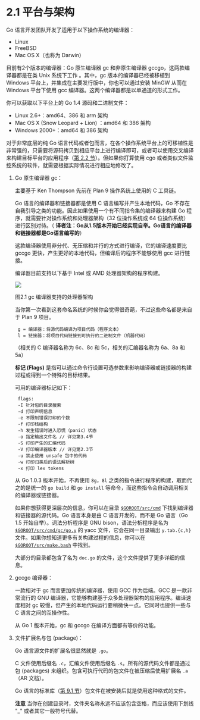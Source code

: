 # 2.1 平台与架构

Go 语言开发团队开发了适用于以下操作系统的编译器：

* Linux
* FreeBSD
* Mac OS X（也称为 Darwin）

目前有2个版本的编译器：Go 原生编译器 gc 和非原生编译器 gccgo，这两款编译器都是在类 Unix 系统下工作 。其中，gc 版本的编译器已经被移植到 Windows 平台上，并集成在主要发行版中，你也可以通过安装 MinGW 从而在 Windows 平台下使用 gcc 编译器。这两个编译器都是以单通道的形式工作。

你可以获取以下平台上的 Go 1.4 源码和二进制文件：

* Linux 2.6+：amd64、386 和 arm 架构
* Mac OS X (Snow Leopard + Lion) ：amd64 和 386 架构
* Windows 2000+：amd64 和 386 架构

对于非常底层的纯 Go 语言代码或者包而言，在各个操作系统平台上的可移植性是非常强的，只需要将源码拷贝到相应平台上进行编译即可，或者可以使用交叉编译来构建目标平台的应用程序（[第 2.2 节](02.2.md)）。但如果你打算使用 cgo 或者类似文件监控系统的软件，就需要根据实际情况进行相应地修改了。

1.  Go 原生编译器 gc：

    主要基于 Ken Thompson 先前在 Plan 9 操作系统上使用的 C 工具链。

    Go 语言的编译器和链接器都是使用 C 语言编写并产生本地代码，Go 不存在自我引导之类的功能。因此如果使用一个有不同指令集的编译器来构建 Go 程序，就需要针对操作系统和处理器架构（32 位操作系统或 64 位操作系统）进行区别对待。（ **译者注：Go从1.5版本开始已经实现自举。Go语言的编译器和链接器都是Go语言编写的**）

    这款编译器使用非分代、无压缩和并行的方式进行编译，它的编译速度要比 gccgo 更快，产生更好的本地代码，但编译后的程序不能够使用 gcc 进行链接。

    编译器目前支持以下基于 Intel 或 AMD 处理器架构的程序构建。

    ![](images/2.1.gc.jpg)

    图2.1 gc 编译器支持的处理器架构

    当你第一次看到这套命名系统的时候你会觉得很奇葩，不过这些命名都是来自于 Plan 9 项目。

    ```
     g = 编译器：将源代码编译为项目代码（程序文本）
     l = 链接器：将项目代码链接到可执行的二进制文件（机器代码）
    ```

    （相关的 C 编译器名称为 6c、8c 和 5c，相关的汇编器名称为 6a、8a 和 5a）

    **标记 (Flags)** 是指可以通过命令行设置可选参数来影响编译器或链接器的构建过程或得到一个特殊的目标结果。

    可用的编译器标记如下：

    ```
     flags:
     -I 针对包的目录搜索
     -d 打印声明信息
     -e 不限制错误打印的个数
     -f 打印栈结构
     -h 发生错误时进入恐慌（panic）状态
     -o 指定输出文件名 // 详见第3.4节
     -S 打印产生的汇编代码
     -V 打印编译器版本 // 详见第2.3节
     -u 禁止使用 unsafe 包中的代码
     -w 打印归类后的语法解析树
     -x 打印 lex tokens
    ```

    从 Go 1.0.3 版本开始，不再使用 `8g`，`8l` 之类的指令进行程序的构建，取而代之的是统一的 `go build` 和 `go install` 等命令，而这些指令会自动调用相关的编译器或链接器。

    如果你想获得更深层次的信息，你可以在目录 [`$GOROOT/src/cmd`](https://github.com/golang/go/tree/master/src/cmd) 下找到编译器和链接器的源代码。Go 语言本身是由 C 语言开发的，而不是 Go 语言（Go 1.5 开始自举）。词法分析程序是 GNU bison，语法分析程序是名为 [`$GOROOT/src/cmd/gc/go.y`](https://github.com/golang/go/blob/master/src%2Fcmd%2Finternal%2Fgc%2Fgo.y) 的 yacc 文件，它会在同一目录输出 `y.tab.{c,h}` 文件。如果你想知道更多有关构建过程的信息，你可以在 [`$GOROOT/src/make.bash`](https://github.com/golang/go/blob/master/src/make.bash) 中找到。

    大部分的目录都包含了名为 `doc.go` 的文件，这个文件提供了更多详细的信息。
2.  gccgo 编译器：

    一款相对于 gc 而言更加传统的编译器，使用 GCC 作为后端。GCC 是一款非常流行的 GNU 编译器，它能够构建基于众多处理器架构的应用程序。编译速度相对 gc 较慢，但产生的本地代码运行要稍微快一点。它同时也提供一些与 C 语言之间的互操作性。

    从 Go 1 版本开始，gc 和 gccgo 在编译方面都有等价的功能。
3.  文件扩展名与包 (package)：

    Go 语言源文件的扩展名很显然就是 `.go`。

    C 文件使用后缀名 `.c`，汇编文件使用后缀名 `.s`。所有的源代码文件都是通过包 (packages) 来组织。包含可执行代码的包文件在被压缩后使用扩展名 `.a`（AR 文档）。

    Go 语言的标准库（[第 9.1 节](09.1.md)）包文件在被安装后就是使用这种格式的文件。

    **注意** 当你在创建目录时，文件夹名称永远不应该包含空格，而应该使用下划线 "\_" 或者其它一般符号代替。

